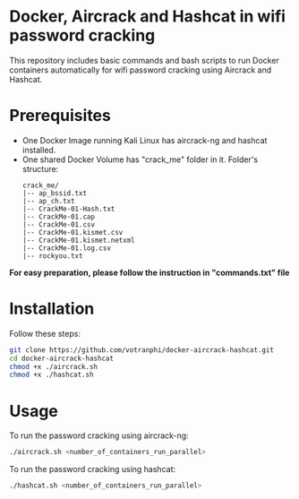 # Docker, Aircrack and Hashcat in wifi password cracking
This repository includes basic commands and bash scripts to run Docker containers automatically for wifi password cracking using Aircrack and Hashcat.

# Prerequisites
- One Docker Image running Kali Linux has aircrack-ng and hashcat installed.
- One shared Docker Volume has "crack_me" folder in it. Folder's structure:
    ```
    crack_me/
    |-- ap_bssid.txt
    |-- ap_ch.txt
    |-- CrackMe-01-Hash.txt
    |-- CrackMe-01.cap
    |-- CrackMe-01.csv
    |-- CrackMe-01.kismet.csv
    |-- CrackMe-01.kismet.netxml
    |-- CrackMe-01.log.csv
    |-- rockyou.txt
    ```
**For easy preparation, please follow the instruction in "commands.txt" file**

# Installation
Follow these steps:
```bash
git clone https://github.com/votranphi/docker-aircrack-hashcat.git
cd docker-aircrack-hashcat
chmod +x ./aircrack.sh
chmod +x ./hashcat.sh
```

# Usage
To run the password cracking using aircrack-ng:
```bash
./aircrack.sh <number_of_containers_run_parallel>
```
To run the password cracking using hashcat:
```bash
./hashcat.sh <number_of_containers_run_parallel>
```
